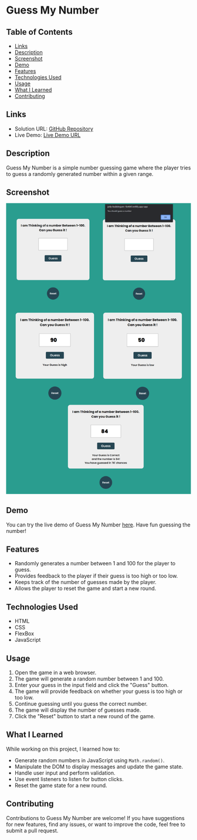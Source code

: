 # Guess My Number

## Table of Contents

- [Links](#links)
- [Description](#description)
- [Screenshot](#screenshot)
- [Demo](#demo)
- [Features](#features)
- [Technologies Used](#technologies-used)
- [Usage](#usage)
- [What I Learned](#what-i-learned)
- [Contributing](#contributing)

## Links

- Solution URL: [GitHub Repository](https://github.com/aruntutter/guess-my-number)
- Live Demo: [Live Demo URL](https://aruntutter.github.io/guess-my-number/)

## Description

Guess My Number is a simple number guessing game where the player tries to guess a randomly generated number within a given range.

## Screenshot

![Guess My Number Screenshot](./assets/images/guess-my-number-screenshot.png)

## Demo

You can try the live demo of Guess My Number [here](https://jolly-bubblegum-1b406f.netlify.app). Have fun guessing the number!

## Features

- Randomly generates a number between 1 and 100 for the player to guess.
- Provides feedback to the player if their guess is too high or too low.
- Keeps track of the number of guesses made by the player.
- Allows the player to reset the game and start a new round.

## Technologies Used

- HTML
- CSS
- FlexBox
- JavaScript

## Usage

1. Open the game in a web browser.
2. The game will generate a random number between 1 and 100.
3. Enter your guess in the input field and click the "Guess" button.
4. The game will provide feedback on whether your guess is too high or too low.
5. Continue guessing until you guess the correct number.
6. The game will display the number of guesses made.
7. Click the "Reset" button to start a new round of the game.

## What I Learned

While working on this project, I learned how to:

- Generate random numbers in JavaScript using `Math.random()`.
- Manipulate the DOM to display messages and update the game state.
- Handle user input and perform validation.
- Use event listeners to listen for button clicks.
- Reset the game state for a new round.

## Contributing

Contributions to Guess My Number are welcome! If you have suggestions for new features, find any issues, or want to improve the code, feel free to submit a pull request.
